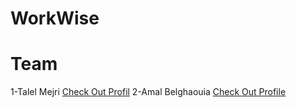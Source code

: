 # WorkWise
# Team 
1-Talel Mejri <a href="https://github.com/TalelMejri">Check Out Profil</a>
2-Amal Belghaouia <a href="https://github.com/BELGHAOUIA">Check Out Profile</a>

